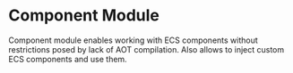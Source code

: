 ﻿# Component Module

Component module enables working with ECS components without restrictions posed by lack of AOT compilation. Also allows to inject custom ECS components and use them.